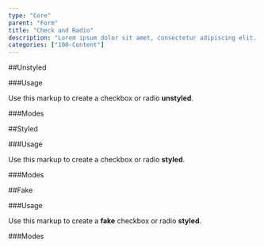 ```yaml
---
type: "Core"
parent: "Form"
title: "Check and Radio"
description: "Lorem ipsum dolor sit amet, consectetur adipiscing elit. Nunc tempus laoreet leo sit amet iaculis."
categories: ["100-Content"]
---
```


##Unstyled

###Usage

Use this markup to create a checkbox or radio **unstyled**.

<script type="text/plain" class="language-markup">
  <div class="form-group">
    <input type="checkbox" id="checkbox-unstyled" class="unstyled">
    <label class="form-label" for="checkbox-unstyled">
      <!-- content -->
    </label>
  </div>

  <div class="form-group">
    <input type="radio" id="radio-unstyled" name="radio-unstyled" class="unstyled">
    <label class="form-label" for="radio-unstyled">
      <!-- content -->
    </label>
  </div>
</script>

###Modes

<demo>
  <demovanilla src="demos/inline/demos/form/check-radio-unstyled-block">
  </demovanilla>
  <demovanilla src="demos/inline/demos/form/check-radio-unstyled-inline">
  </demovanilla>
  <demovanilla src="demos/inline/demos/form/check-radio-unstyled-disabled">
  </demovanilla>
</demo>

##Styled

###Usage

Use this markup to create a checkbox or radio **styled**.

<script type="text/plain" class="language-markup">
  <div class="form-group">
    <input type="checkbox" id="checkbox-styled">
    <label class="form-label" for="checkbox-styled">
      <!-- content -->
    </label>
  </div>

  <div class="form-group">
    <input type="radio" id="radio-styled" name="radio-styled">
    <label class="form-label" for="radio-styled">
      <!-- content -->
    </label>
  </div>
</script>

###Modes

<demo>
  <demovanilla src="demos/inline/demos/form/check-radio-styled-block">
  </demovanilla>
  <demovanilla src="demos/inline/demos/form/check-radio-styled-inline">
  </demovanilla>
  <demovanilla src="demos/inline/demos/form/check-radio-styled-disabled">
  </demovanilla>
</demo>

##Fake

###Usage

Use this markup to create a **fake** checkbox or radio **styled**.

<script type="text/plain" class="language-markup">
  <div class="form-group">
    <div class="checkbox-styled">
      <!-- content -->
    </div>
  </div>

  <div class="form-group">
    <div class="radio-styled">
      <!-- content -->
    </div>
  </div>
</script>

###Modes

<demo>
  <demovanilla src="demos/inline/demos/form/check-radio-fake-block">
  </demovanilla>
  <demovanilla src="demos/inline/demos/form/check-radio-fake-inline">
  </demovanilla>
  <demovanilla src="demos/inline/demos/form/check-radio-fake-disabled">
  </demovanilla>
</demo>
